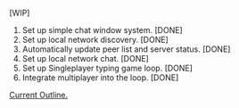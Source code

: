 [WIP]
1. Set up simple chat window system. [DONE]
2. Set up local network discovery. [DONE]
3. Automatically update peer list and server status. [DONE]
4. Set up local network chat. [DONE]
5. Set up Singleplayer typing game loop. [DONE]
6. Integrate multiplayer into the loop. [DONE]

[Current Outline.](outline.txt)
